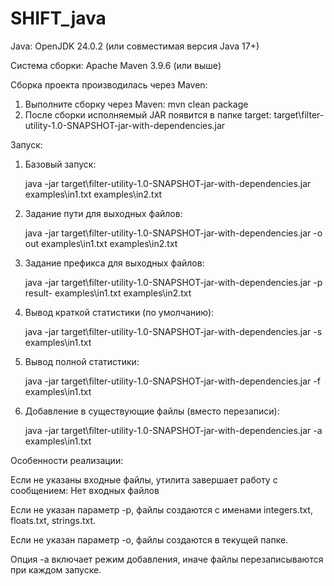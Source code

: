 # SHIFT_java

Java: OpenJDK 24.0.2 (или совместимая версия Java 17+)

Система сборки: Apache Maven 3.9.6 (или выше)

Сборка проекта производилась через Maven:
1. Выполните сборку через Maven: mvn clean package
2. После сборки исполняемый JAR появится в папке target: target\filter-utility-1.0-SNAPSHOT-jar-with-dependencies.jar

Запуск: 
1. Базовый запуск:
   
   java -jar target\filter-utility-1.0-SNAPSHOT-jar-with-dependencies.jar examples\in1.txt examples\in2.txt
2. Задание пути для выходных файлов:
   
   java -jar target\filter-utility-1.0-SNAPSHOT-jar-with-dependencies.jar -o out examples\in1.txt examples\in2.txt
3. Задание префикса для выходных файлов:
   
   java -jar target\filter-utility-1.0-SNAPSHOT-jar-with-dependencies.jar -p result- examples\in1.txt examples\in2.txt
4. Вывод краткой статистики (по умолчанию):
   
   java -jar target\filter-utility-1.0-SNAPSHOT-jar-with-dependencies.jar -s examples\in1.txt
5. Вывод полной статистики:
    
   java -jar target\filter-utility-1.0-SNAPSHOT-jar-with-dependencies.jar -f examples\in1.txt
6. Добавление в существующие файлы (вместо перезаписи):
    
   java -jar target\filter-utility-1.0-SNAPSHOT-jar-with-dependencies.jar -a examples\in1.txt

Особенности реализации:

  Если не указаны входные файлы, утилита завершает работу с сообщением:
    Нет входных файлов

  Если не указан параметр -p, файлы создаются с именами integers.txt, floats.txt, strings.txt.

  Если не указан параметр -o, файлы создаются в текущей папке.

  Опция -a включает режим добавления, иначе файлы перезаписываются при каждом запуске.
